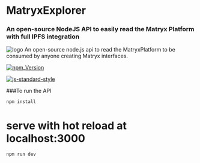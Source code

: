 # MatryxExplorer
### An open-source NodeJS API to easily read the Matryx Platform with full IPFS integration
 ![logo](https://github.com/matryx/matryx-alpha-source/blob/master/assets/Matryx-Logo-Black-1600px.png)
An open-source node.js api to read the MatryxPlatform to be consumed by anyone creating Matryx interfaces.

[![npm_Version](https://img.shields.io/badge/npm-5.7.1-brightgreen.svg)](http://npmjs.com)


[![js-standard-style](https://img.shields.io/badge/code%20style-standard-brightgreen.svg)](http://standardjs.com)


###To run the API
```
npm install
```
# serve with hot reload at localhost:3000
```
npm run dev
```
